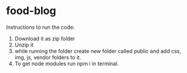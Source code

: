 # food-blog
Instructions to run the code:
1. Download it as zip folder
2. Unzip it
3. while running the folder create new folder called public and add css, img, js, vendor folders to it.
4. To get node modules run npm i in terminal.
